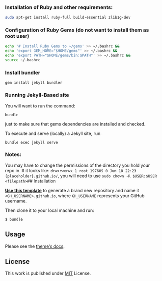 
### Installation of Ruby and other requirements:
```bash
sudo apt-get install ruby-full build-essential zlib1g-dev
```
### Configuration of Ruby Gems (do not want to install them as root user)
```bash
echo '# Install Ruby Gems to ~/gems' >> ~/.bashrc &&
echo 'export GEM_HOME="$HOME/gems"' >> ~/.bashrc &&
echo 'export PATH="$HOME/gems/bin:$PATH"' >> ~/.bashrc && 
source ~/.bashrc
```
### Install bundler
```shell
gem install jekyll bundler
```
### Running Jekyll-Based site
 You will want to run the command:
 ```shell
 bundle
 ```
 just to make sure that gems dependencies are installed and checked.

 To execute and serve (locally) a Jekyll site, run:
 ```shell
 bundle exec jekyll serve
 ```

 ### Notes:

 You may have to change the permissions of the directory you hold your repo in.
 If it looks like: `drwxrwxrwx 1 root 197609 0 Jun 18 22:23 {placeholder}.github.io/`, you will need to use `sudo chown -R $USER:$USER <filepath>`## Installation


[**Use this template**][use-template] to generate a brand new repository and name it `<GH_USERNAME>.github.io`, where `GH_USERNAME` represents your GitHub username.

Then clone it to your local machine and run:

```
$ bundle
```

## Usage

Please see the [theme's docs](https://github.com/cotes2020/jekyll-theme-chirpy#documentation).

## License

This work is published under [MIT][mit] License.

[gem]: https://rubygems.org/gems/jekyll-theme-chirpy
[chirpy]: https://github.com/cotes2020/jekyll-theme-chirpy/
[use-template]: https://github.com/cotes2020/chirpy-starter/generate
[CD]: https://en.wikipedia.org/wiki/Continuous_deployment
[mit]: https://github.com/cotes2020/chirpy-starter/blob/master/LICENSE
